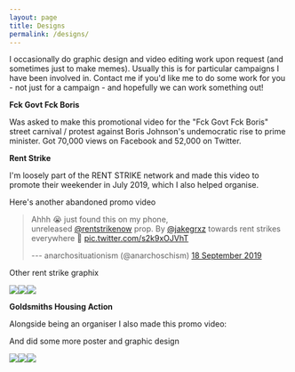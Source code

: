 ```yaml
---
layout: page
title: Designs
permalink: /designs/
---
```


I occasionally do graphic design and video editing work upon request (and sometimes just to make memes). Usually this is for particular campaigns I have been involved in. Contact me if you'd like me to do some work for you - not just for a campaign - and hopefully we can work something out!

**Fck Govt Fck Boris**


Was asked to make this promotional video for the "Fck Govt Fck Boris" street carnival / protest against Boris Johnson's undemocratic rise to prime minister. Got 70,000 views on Facebook and 52,000 on Twitter.

**Rent Strike**

I'm loosely part of the RENT STRIKE network and made this video to promote their weekender in July 2019, which I also helped organise.

Here's another abandoned promo video

> Ahhh 😭 just found this on my phone, unreleased [@rentstrikenow](https://twitter.com/rentstrikenow?ref_src=twsrc%5Etfw) prop. By [@jakegrxz](https://twitter.com/jakegrxz?ref_src=twsrc%5Etfw) towards rent strikes everywhere 👏 [pic.twitter.com/s2k9xOJVhT](https://t.co/s2k9xOJVhT)
>
> --- anarchosituationism (@anarchoschism) [18 September 2019](https://twitter.com/anarchoschism/status/1174461078106968064?ref_src=twsrc%5Etfw)

Other rent strike graphix

[![](https://1.bp.blogspot.com/-66yZF2-7yjw/XWakCskCtSI/AAAAAAAAA1c/Nz0-JDIVhmo1mDHT7unQRbJ_tJFbV1A1ACLcBGAs/s200/SCHEDULE_SAT_FINAL.jpg)](https://1.bp.blogspot.com/-66yZF2-7yjw/XWakCskCtSI/AAAAAAAAA1c/Nz0-JDIVhmo1mDHT7unQRbJ_tJFbV1A1ACLcBGAs/s1600/SCHEDULE_SAT_FINAL.jpg)[![](https://pbs.twimg.com/media/DxdjwNqWwAAuAqB.jpg:large)](https://pbs.twimg.com/media/DxdjwNqWwAAuAqB.jpg:large)[![](https://1.bp.blogspot.com/-eplGuUpmna8/XWakClr0REI/AAAAAAAAA1Y/yTDtu0yrvOIuG6PjflRctTi6Lj5mLUqPwCLcBGAs/s200/SCHEDULE_SUN_FINAL.jpg)](https://1.bp.blogspot.com/-eplGuUpmna8/XWakClr0REI/AAAAAAAAA1Y/yTDtu0yrvOIuG6PjflRctTi6Lj5mLUqPwCLcBGAs/s1600/SCHEDULE_SUN_FINAL.jpg)

**Goldsmiths Housing Action**

Alongside being an organiser I also made this promo video:


And did some more poster and graphic design


![](https://pbs.twimg.com/media/DyrT0FvWsAEmrBX.jpg)![](https://pbs.twimg.com/media/DyrT0FvXgAE8UmP.jpg)![](https://pbs.twimg.com/media/DyrT0FsX4AAqe2Q.jpg)
